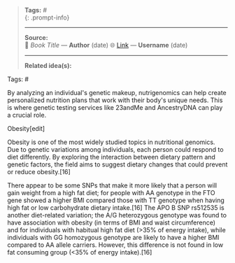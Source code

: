 
> **Tags:** #               
{: .prompt-info}
>                    
> -----------------------------
> **Source:**                     
> 📖 *Book Title* — **Author**  (date)
> 🌐 [Link](#) — **Username**  (date)
> 
> -----------------------------
> **Related idea(s):**          

Tags: #

By analyzing an individual's genetic makeup, nutrigenomics can help create personalized nutrition plans that work with their body's unique needs. This is where genetic testing services like 23andMe and AncestryDNA can play a crucial role.




Obesity[edit]

Obesity is one of the most widely studied topics in nutritional genomics. Due to genetic variations among individuals, each person could respond to diet differently. By exploring the interaction between dietary pattern and genetic factors, the field aims to suggest dietary changes that could prevent or reduce obesity.[16]

There appear to be some SNPs that make it more likely that a person will gain weight from a high fat diet; for people with AA genotype in the FTO gene showed a higher BMI compared those with TT genotype when having high fat or low carbohydrate dietary intake.[16] The APO B SNP rs512535 is another diet-related variation; the A/G heterozygous genotype was found to have association with obesity (in terms of BMI and waist circumference) and for individuals with habitual high fat diet (>35% of energy intake), while individuals with GG homozygous genotype are likely to have a higher BMI compared to AA allele carriers. However, this difference is not found in low fat consuming group (<35% of energy intake).[16] 